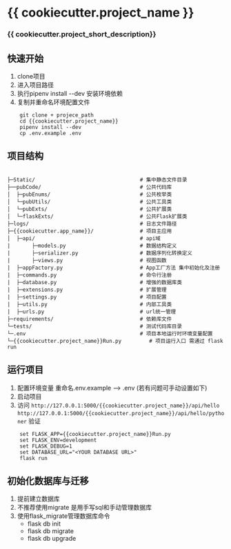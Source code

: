 # {{ cookiecutter.project_name }}

### {{ cookiecutter.project_short_description}}


## 快速开始
1. clone项目
2. 进入项目路径
3. 执行pipenv install --dev 安装环境依赖
4. 复制并重命名环境配置文件

```
    git clone + projece_path 
    cd {{cookiecutter.project_name}}
    pipenv install --dev
    cp .env.example .env
```

## 项目结构

```

├─Static/                                  # 集中静态文件目录
├──pubCode/                                # 公共代码库
│  ├─pubEnums/                             # 公共枚举类
│  └─pubUtils/                             # 公共工具类
│  └─pubExts/                              # 公共扩展类
│  └─flaskExts/                            # 公共Flask扩展类
├─logs/                                    # 日志文件路径
├─{{cookiecutter.app_name}}/               # 项目主应用
│  ├─api/                                  # api域
|       ├─models.py                        # 数据结构定义
|       ├─serializer.py                    # 数据序列化转换定义
|       ├─views.py                         # 视图函数
|  ├─appFactory.py                         # App工厂方法 集中初始化及注册
|  ├─commands.py                           # 命令行注册
|  ├─database.py                           # 增强的数据库类
|  ├─extensions.py                         # 扩展管理
|  ├─settings.py                           # 项目配置
|  ├─utils.py                              # 内部工具类
|  ├─urls.py                               # url统一管理
├─requirements/                            # 依赖库文件
└─tests/                                   # 测试代码库目录
└─.env                                     # 项目本地运行时环境变量配置
└─{{cookiecutter.project_name}}Run.py         # 项目运行入口 需通过 flask run
```

## 运行项目
1. 配置环境变量 重命名.env.example --> .env (若有问题可手动设置如下)
2. 启动项目
3. 访问 `http://127.0.0.1:5000/{{cookiecutter.project_name}}/api/hello` `http://127.0.0.1:5000/{{cookiecutter.project_name}}/api/hello/pythoner` 验证

```
    set FLASK_APP={{cookiecutter.project_name}}Run.py
    set FLASK_ENV=development
    set FLASK_DEBUG=1
    set DATABASE_URL="<YOUR DATABASE URL>"
    flask run
```


## 初始化数据库与迁移
1. 提前建立数据库
2. 不推荐使用migrate 是用手写sql和手动管理数据库  
3. 使用flask_migrate管理数据库命令
    - flask db init
    - flask db migrate
    - flask db upgrade
